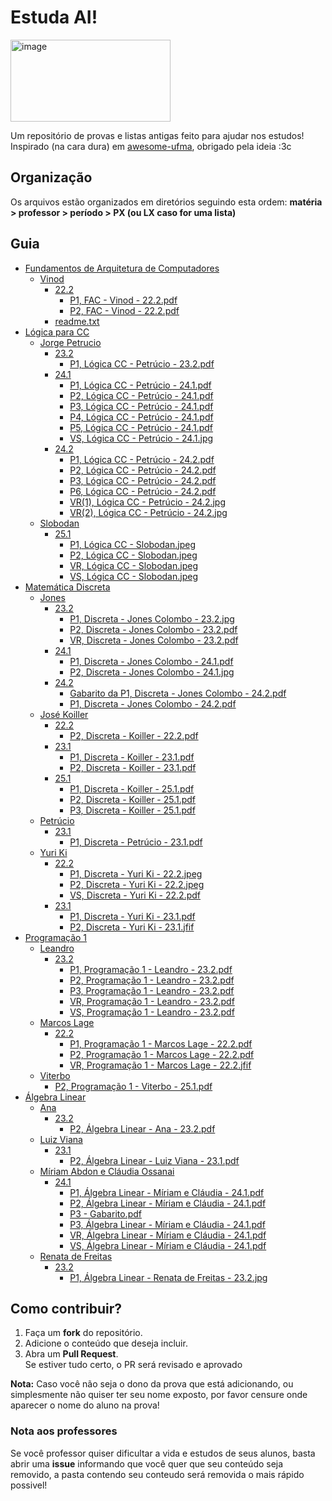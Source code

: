 # Estuda AI!
<img width="256" height="131" alt="image" src="https://github.com/user-attachments/assets/3ad5fbeb-34a8-40f8-99b2-1150cee13502" />

Um repositório de provas e listas antigas feito para ajudar nos estudos!  
Inspirado (na cara dura) em [awesome-ufma](https://github.com/elheremes/awesome-ufma/tree/master), obrigado pela ideia :3c

## Organização
Os arquivos estão organizados em diretórios seguindo esta ordem: **matéria > professor > período > PX (ou LX caso for uma lista)**

## Guia
- [Fundamentos de Arquitetura de Computadores](./Fundamentos%20de%20Arquitetura%20de%20Computadores)
  - [Vinod](./Fundamentos%20de%20Arquitetura%20de%20Computadores/Vinod)
    - [22.2](./Fundamentos%20de%20Arquitetura%20de%20Computadores/Vinod/22.2)
      - [P1, FAC - Vinod - 22.2.pdf](./Fundamentos%20de%20Arquitetura%20de%20Computadores/Vinod/22.2/P1,%20FAC%20-%20Vinod%20-%2022.2.pdf)
      - [P2, FAC - Vinod - 22.2.pdf](./Fundamentos%20de%20Arquitetura%20de%20Computadores/Vinod/22.2/P2,%20FAC%20-%20Vinod%20-%2022.2.pdf)
    - [readme.txt](./Fundamentos%20de%20Arquitetura%20de%20Computadores/Vinod/readme.txt)
- [Lógica para CC](./Lógica%20para%20CC)
  - [Jorge Petrucio](./Lógica%20para%20CC/Jorge%20Petrucio)
    - [23.2](./Lógica%20para%20CC/Jorge%20Petrucio/23.2)
      - [P1, Lógica CC - Petrúcio - 23.2.pdf](./Lógica%20para%20CC/Jorge%20Petrucio/23.2/P1,%20Lógica%20CC%20-%20Petrúcio%20-%2023.2.pdf)
    - [24.1](./Lógica%20para%20CC/Jorge%20Petrucio/24.1)
      - [P1, Lógica CC - Petrúcio - 24.1.pdf](./Lógica%20para%20CC/Jorge%20Petrucio/24.1/P1,%20Lógica%20CC%20-%20Petrúcio%20-%2024.1.pdf)
      - [P2, Lógica CC - Petrúcio - 24.1.pdf](./Lógica%20para%20CC/Jorge%20Petrucio/24.1/P2,%20Lógica%20CC%20-%20Petrúcio%20-%2024.1.pdf)
      - [P3, Lógica CC - Petrúcio - 24.1.pdf](./Lógica%20para%20CC/Jorge%20Petrucio/24.1/P3,%20Lógica%20CC%20-%20Petrúcio%20-%2024.1.pdf)
      - [P4, Lógica CC - Petrúcio - 24.1.pdf](./Lógica%20para%20CC/Jorge%20Petrucio/24.1/P4,%20Lógica%20CC%20-%20Petrúcio%20-%2024.1.pdf)
      - [P5, Lógica CC - Petrúcio - 24.1.pdf](./Lógica%20para%20CC/Jorge%20Petrucio/24.1/P5,%20Lógica%20CC%20-%20Petrúcio%20-%2024.1.pdf)
      - [VS, Lógica CC - Petrúcio - 24.1.jpg](./Lógica%20para%20CC/Jorge%20Petrucio/24.1/VS,%20Lógica%20CC%20-%20Petrúcio%20-%2024.1.jpg)
    - [24.2](./Lógica%20para%20CC/Jorge%20Petrucio/24.2)
      - [P1, Lógica CC - Petrúcio - 24.2.pdf](./Lógica%20para%20CC/Jorge%20Petrucio/24.2/P1,%20Lógica%20CC%20-%20Petrúcio%20-%2024.2.pdf)
      - [P2, Lógica CC - Petrúcio - 24.2.pdf](./Lógica%20para%20CC/Jorge%20Petrucio/24.2/P2,%20Lógica%20CC%20-%20Petrúcio%20-%2024.2.pdf)
      - [P3, Lógica CC - Petrúcio - 24.2.pdf](./Lógica%20para%20CC/Jorge%20Petrucio/24.2/P3,%20Lógica%20CC%20-%20Petrúcio%20-%2024.2.pdf)
      - [P6, Lógica CC - Petrúcio - 24.2.pdf](./Lógica%20para%20CC/Jorge%20Petrucio/24.2/P6,%20Lógica%20CC%20-%20Petrúcio%20-%2024.2.pdf)
      - [VR(1), Lógica CC - Petrúcio - 24.2.jpg](./Lógica%20para%20CC/Jorge%20Petrucio/24.2/VR(1),%20Lógica%20CC%20-%20Petrúcio%20-%2024.2.jpg)
      - [VR(2), Lógica CC - Petrúcio - 24.2.jpg](./Lógica%20para%20CC/Jorge%20Petrucio/24.2/VR(2),%20Lógica%20CC%20-%20Petrúcio%20-%2024.2.jpg)
  - [Slobodan](./Lógica%20para%20CC/Slobodan)
    - [25.1](./Lógica%20para%20CC/Slobodan/25.1)
      - [P1, Lógica CC - Slobodan.jpeg](./Lógica%20para%20CC/Slobodan/25.1/P1,%20Lógica%20CC%20-%20Slobodan.jpeg)
      - [P2, Lógica CC - Slobodan.jpeg](./Lógica%20para%20CC/Slobodan/25.1/P2,%20Lógica%20CC%20-%20Slobodan.jpeg)
      - [VR, Lógica CC - Slobodan.jpeg](./Lógica%20para%20CC/Slobodan/25.1/VR,%20Lógica%20CC%20-%20Slobodan.jpeg)
      - [VS, Lógica CC - Slobodan.jpeg](./Lógica%20para%20CC/Slobodan/25.1/VS,%20Lógica%20CC%20-%20Slobodan.jpeg)
- [Matemática Discreta](./Matemática%20Discreta)
  - [Jones](./Matemática%20Discreta/Jones)
    - [23.2](./Matemática%20Discreta/Jones/23.2)
      - [P1, Discreta - Jones Colombo - 23.2.jpg](./Matemática%20Discreta/Jones/23.2/P1,%20Discreta%20-%20Jones%20Colombo%20-%2023.2.jpg)
      - [P2, Discreta - Jones Colombo - 23.2.pdf](./Matemática%20Discreta/Jones/23.2/P2,%20Discreta%20-%20Jones%20Colombo%20-%2023.2.pdf)
      - [VR, Discreta - Jones Colombo - 23.2.pdf](./Matemática%20Discreta/Jones/23.2/VR,%20Discreta%20-%20Jones%20Colombo%20-%2023.2.pdf)
    - [24.1](./Matemática%20Discreta/Jones/24.1)
      - [P1, Discreta - Jones Colombo - 24.1.pdf](./Matemática%20Discreta/Jones/24.1/P1,%20Discreta%20-%20Jones%20Colombo%20-%2024.1.pdf)
      - [P2, Discreta - Jones Colombo - 24.1.jpg](./Matemática%20Discreta/Jones/24.1/P2,%20Discreta%20-%20Jones%20Colombo%20-%2024.1.jpg)
    - [24.2](./Matemática%20Discreta/Jones/24.2)
      - [Gabarito da P1, Discreta - Jones Colombo - 24.2.pdf](./Matemática%20Discreta/Jones/24.2/Gabarito%20da%20P1,%20Discreta%20-%20Jones%20Colombo%20-%2024.2.pdf)
      - [P1, Discreta - Jones Colombo - 24.2.pdf](./Matemática%20Discreta/Jones/24.2/P1,%20Discreta%20-%20Jones%20Colombo%20-%2024.2.pdf)
  - [José Koiller](./Matemática%20Discreta/José%20Koiller)
    - [22.2](./Matemática%20Discreta/José%20Koiller/22.2)
      - [P2, Discreta - Koiller - 22.2.pdf](./Matemática%20Discreta/José%20Koiller/22.2/P2,%20Discreta%20-%20Koiller%20-%2022.2.pdf)
    - [23.1](./Matemática%20Discreta/José%20Koiller/23.1)
      - [P1, Discreta - Koiller - 23.1.pdf](./Matemática%20Discreta/José%20Koiller/23.1/P1,%20Discreta%20-%20Koiller%20-%2023.1.pdf)
      - [P2, Discreta - Koiller - 23.1.pdf](./Matemática%20Discreta/José%20Koiller/23.1/P2,%20Discreta%20-%20Koiller%20-%2023.1.pdf)
    - [25.1](./Matemática%20Discreta/José%20Koiller/25.1)
      - [P1, Discreta - Koiller - 25.1.pdf](./Matemática%20Discreta/José%20Koiller/25.1/P1,%20Discreta%20-%20Koiller%20-%2025.1.pdf)
      - [P2, Discreta - Koiller - 25.1.pdf](./Matemática%20Discreta/José%20Koiller/25.1/P2,%20Discreta%20-%20Koiller%20-%2025.1.pdf)
      - [P3, Discreta - Koiller - 25.1.pdf](./Matemática%20Discreta/José%20Koiller/25.1/P3,%20Discreta%20-%20Koiller%20-%2025.1.pdf)
  - [Petrúcio](./Matemática%20Discreta/Petrúcio)
    - [23.1](./Matemática%20Discreta/Petrúcio/23.1)
      - [P1, Discreta - Petrúcio - 23.1.pdf](./Matemática%20Discreta/Petrúcio/23.1/P1,%20Discreta%20-%20Petrúcio%20-%2023.1.pdf)
  - [Yuri Ki](./Matemática%20Discreta/Yuri%20Ki)
    - [22.2](./Matemática%20Discreta/Yuri%20Ki/22.2)
      - [P1, Discreta - Yuri Ki - 22.2.jpeg](./Matemática%20Discreta/Yuri%20Ki/22.2/P1,%20Discreta%20-%20Yuri%20Ki%20-%2022.2.jpeg)
      - [P2, Discreta - Yuri Ki - 22.2.jpeg](./Matemática%20Discreta/Yuri%20Ki/22.2/P2,%20Discreta%20-%20Yuri%20Ki%20-%2022.2.jpeg)
      - [VS, Discreta - Yuri Ki - 22.2.pdf](./Matemática%20Discreta/Yuri%20Ki/22.2/VS,%20Discreta%20-%20Yuri%20Ki%20-%2022.2.pdf)
    - [23.1](./Matemática%20Discreta/Yuri%20Ki/23.1)
      - [P1, Discreta - Yuri Ki - 23.1.pdf](./Matemática%20Discreta/Yuri%20Ki/23.1/P1,%20Discreta%20-%20Yuri%20Ki%20-%2023.1.pdf)
      - [P2, Discreta - Yuri Ki - 23.1.jfif](./Matemática%20Discreta/Yuri%20Ki/23.1/P2,%20Discreta%20-%20Yuri%20Ki%20-%2023.1.jfif)
- [Programação 1](./Programação%201)
  - [Leandro](./Programação%201/Leandro)
    - [23.2](./Programação%201/Leandro/23.2)
      - [P1, Programação 1 - Leandro - 23.2.pdf](./Programação%201/Leandro/23.2/P1,%20Programação%201%20-%20Leandro%20-%2023.2.pdf)
      - [P2, Programação 1 - Leandro - 23.2.pdf](./Programação%201/Leandro/23.2/P2,%20Programação%201%20-%20Leandro%20-%2023.2.pdf)
      - [P3, Programação 1 - Leandro - 23.2.pdf](./Programação%201/Leandro/23.2/P3,%20Programação%201%20-%20Leandro%20-%2023.2.pdf)
      - [VR, Programação 1 - Leandro - 23.2.pdf](./Programação%201/Leandro/23.2/VR,%20Programação%201%20-%20Leandro%20-%2023.2.pdf)
      - [VS, Programação 1 - Leandro - 23.2.pdf](./Programação%201/Leandro/23.2/VS,%20Programação%201%20-%20Leandro%20-%2023.2.pdf)
  - [Marcos Lage](./Programação%201/Marcos%20Lage)
    - [22.2](./Programação%201/Marcos%20Lage/22.2)
      - [P1, Programação 1 - Marcos Lage - 22.2.pdf](./Programação%201/Marcos%20Lage/22.2/P1,%20Programação%201%20-%20Marcos%20Lage%20-%2022.2.pdf)
      - [P2, Programação 1 - Marcos Lage - 22.2.pdf](./Programação%201/Marcos%20Lage/22.2/P2,%20Programação%201%20-%20Marcos%20Lage%20-%2022.2.pdf)
      - [VR, Programação 1 - Marcos Lage - 22.2.jfif](./Programação%201/Marcos%20Lage/22.2/VR,%20Programação%201%20-%20Marcos%20Lage%20-%2022.2.jfif)
  - [Viterbo](./Programação%201/Viterbo)
    - [P2, Programação 1 - Viterbo - 25.1.pdf](./Programação%201/Viterbo/P2,%20Programação%201%20-%20Viterbo%20-%2025.1.pdf)
- [Álgebra Linear](./Álgebra%20Linear)
  - [Ana](./Álgebra%20Linear/Ana)
    - [23.2](./Álgebra%20Linear/Ana/23.2)
      - [P2, Álgebra Linear - Ana - 23.2.pdf](./Álgebra%20Linear/Ana/23.2/P2,%20Álgebra%20Linear%20-%20Ana%20-%2023.2.pdf)
  - [Luiz Viana](./Álgebra%20Linear/Luiz%20Viana)
    - [23.1](./Álgebra%20Linear/Luiz%20Viana/23.1)
      - [P2, Álgebra Linear - Luiz Viana - 23.1.pdf](./Álgebra%20Linear/Luiz%20Viana/23.1/P2,%20Álgebra%20Linear%20-%20Luiz%20Viana%20-%2023.1.pdf)
  - [Míriam Abdon e Cláudia Ossanai](./Álgebra%20Linear/Míriam%20Abdon%20e%20Cláudia%20Ossanai)
    - [24.1](./Álgebra%20Linear/Míriam%20Abdon%20e%20Cláudia%20Ossanai/24.1)
      - [P1, Álgebra Linear - Míriam e Cláudia - 24.1.pdf](./Álgebra%20Linear/Míriam%20Abdon%20e%20Cláudia%20Ossanai/24.1/P1,%20Álgebra%20Linear%20-%20Míriam%20e%20Cláudia%20-%2024.1.pdf)
      - [P2, Álgebra Linear - Míriam e Cláudia - 24.1.pdf](./Álgebra%20Linear/Míriam%20Abdon%20e%20Cláudia%20Ossanai/24.1/P2,%20Álgebra%20Linear%20-%20Míriam%20e%20Cláudia%20-%2024.1.pdf)
      - [P3 - Gabarito.pdf](./Álgebra%20Linear/Míriam%20Abdon%20e%20Cláudia%20Ossanai/24.1/P3%20-%20Gabarito.pdf)
      - [P3, Álgebra Linear - Míriam e Cláudia - 24.1.pdf](./Álgebra%20Linear/Míriam%20Abdon%20e%20Cláudia%20Ossanai/24.1/P3,%20Álgebra%20Linear%20-%20Míriam%20e%20Cláudia%20-%2024.1.pdf)
      - [VR, Álgebra Linear - Míriam e Cláudia - 24.1.pdf](./Álgebra%20Linear/Míriam%20Abdon%20e%20Cláudia%20Ossanai/24.1/VR,%20Álgebra%20Linear%20-%20Míriam%20e%20Cláudia%20-%2024.1.pdf)
      - [VS, Álgebra Linear - Míriam e Cláudia - 24.1.pdf](./Álgebra%20Linear/Míriam%20Abdon%20e%20Cláudia%20Ossanai/24.1/VS,%20Álgebra%20Linear%20-%20Míriam%20e%20Cláudia%20-%2024.1.pdf)
  - [Renata de Freitas](./Álgebra%20Linear/Renata%20de%20Freitas)
    - [23.2](./Álgebra%20Linear/Renata%20de%20Freitas/23.2)
      - [P1, Álgebra Linear - Renata de Freitas - 23.2.jpg](./Álgebra%20Linear/Renata%20de%20Freitas/23.2/P1,%20Álgebra%20Linear%20-%20Renata%20de%20Freitas%20-%2023.2.jpg)


## Como contribuir?
1. Faça um **fork** do repositório.  
2. Adicione o conteúdo que deseja incluir.  
3. Abra um **Pull Request**.  
Se estiver tudo certo, o PR será revisado e aprovado

**Nota:** Caso você não seja o dono da prova que está adicionando, ou simplesmente não quiser ter seu nome exposto, por favor censure onde aparecer o nome do aluno na prova!

### Nota aos professores
Se você professor quiser dificultar a vida e estudos de seus alunos, basta abrir uma **issue** informando que você quer que seu conteúdo seja removido, a pasta contendo seu conteudo será removida o mais rápido possivel!

